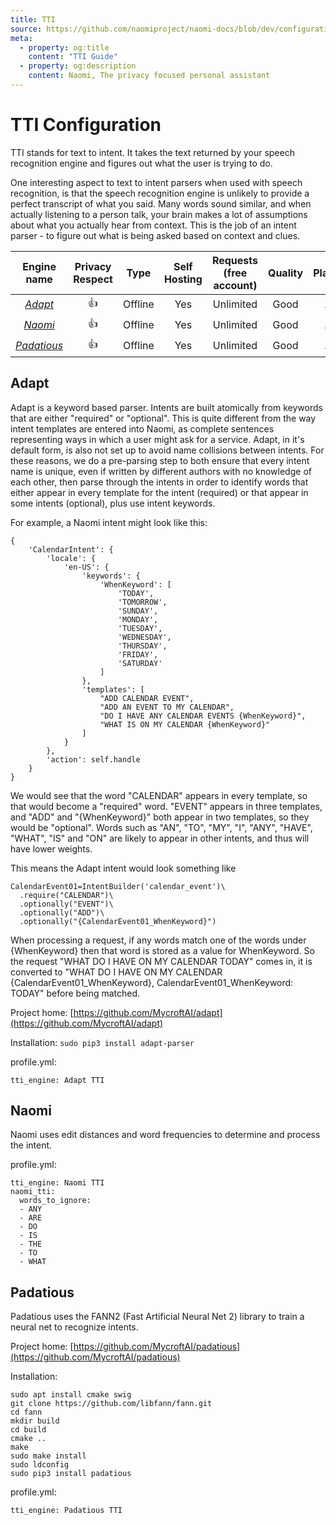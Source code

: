 ```yaml
---
title: TTI
source: https://github.com/naomiproject/naomi-docs/blob/dev/configuration/tti.md
meta:
  - property: og:title
    content: "TTI Guide"
  - property: og:description
    content: Naomi, The privacy focused personal assistant
---
```


# TTI Configuration

TTI stands for text to intent. It takes the text returned by your speech
recognition engine and figures out what the user is trying to do.

One interesting aspect to text to intent parsers when used with speech
recognition, is that the speech recognition engine is unlikely to provide a
perfect transcript of what you said. Many words sound similar, and when
actually listening to a person talk, your brain makes a lot of assumptions
about what you actually hear from context. This is the job of an intent
parser - to figure out what is being asked based on context and clues.

| Engine name   | Privacy Respect | Type    | Self Hosting | Requests (free account) | Quality     | Platform        |
|:-------------:|:---------------:|:-------:|:------------:|:-----------------------:|:-----------:|:---------------:|
| [*Adapt*](#adapt)    | 👍              | Offline  | Yes           | Unlimited                  | Good     | Any             |
| [*Naomi*](#naomi) | 👍              | Offline  | Yes           | Unlimited              | Good     | Any             |
| [*Padatious*](#padatious)      | 👍              | Offline | Yes          | Unlimited               | Good        | Any        |

## Adapt

Adapt is a keyword based parser. Intents are built atomically from keywords
that are either "required" or "optional". This is quite different from the way
intent templates are entered into Naomi, as complete sentences representing ways
in which a user might ask for a service. Adapt, in it's default form, is also
not set up to avoid name collisions between intents. For these reasons, we do a
pre-parsing step to both ensure that every intent name is unique, even if
written by different authors with no knowledge of each other, then parse
through the intents in order to identify words that either appear in every
template for the intent (required) or that appear in some intents (optional),
plus use intent keywords.

For example, a Naomi intent might look like this:
```
{
    'CalendarIntent': {
        'locale': {
            'en-US': {
                'keywords': {
                    'WhenKeyword': [
                        'TODAY',
                        'TOMORROW',
                        'SUNDAY',
                        'MONDAY',
                        'TUESDAY',
                        'WEDNESDAY',
                        'THURSDAY',
                        'FRIDAY',
                        'SATURDAY'
                    ]
                },
                'templates': [
                    "ADD CALENDAR EVENT",
                    "ADD AN EVENT TO MY CALENDAR",
                    "DO I HAVE ANY CALENDAR EVENTS {WhenKeyword}",
                    "WHAT IS ON MY CALENDAR {WhenKeyword}"
                ]
            }
        },
        'action': self.handle
    }
}
```

We would see that the word "CALENDAR" appears in every template, so that
would become a "required" word. "EVENT" appears in three templates, and
"ADD" and "{WhenKeyword}" both appear in two templates, so they would
be "optional". Words such as "AN", "TO", "MY", "I", "ANY", "HAVE", "WHAT",
"IS" and "ON" are likely to appear in other intents, and thus will have lower
weights.

This means the Adapt intent would look something like

```
CalendarEvent01=IntentBuilder('calendar_event')\
  .require("CALENDAR")\
  .optionally("EVENT")\
  .optionally("ADD")\
  .optionally("{CalendarEvent01_WhenKeyword}")
```

When processing a request, if any words match one of the words under {WhenKeyword}
then that word is stored as a value for WhenKeyword. So the request "WHAT DO I HAVE ON MY CALENDAR TODAY"
comes in, it is converted to "WHAT DO I HAVE ON MY CALENDAR {CalendarEvent01_WhenKeyword}, CalendarEvent01_WhenKeyword: TODAY"
before being matched.

Project home:
[https://github.com/MycroftAI/adapt](https://github.com/MycroftAI/adapt)

Installation:
`sudo pip3 install adapt-parser`

profile.yml:
```
tti_engine: Adapt TTI
```

## Naomi

Naomi uses edit distances and word frequencies to determine and process the intent.

profile.yml:
```
tti_engine: Naomi TTI
naomi_tti:
  words_to_ignore:
  - ANY
  - ARE
  - DO
  - IS
  - THE
  - TO
  - WHAT
```

## Padatious

Padatious uses the FANN2 (Fast Artificial Neural Net 2) library to train a neural net
to recognize intents.

Project home:
[https://github.com/MycroftAI/padatious](https://github.com/MycroftAI/padatious)

Installation:
```
sudo apt install cmake swig
git clone https://github.com/libfann/fann.git
cd fann
mkdir build
cd build
cmake ..
make
sudo make install
sudo ldconfig
sudo pip3 install padatious
```

profile.yml:
```
tti_engine: Padatious TTI
```

<DocPreviousVersions/>
<EditPageLink/>
